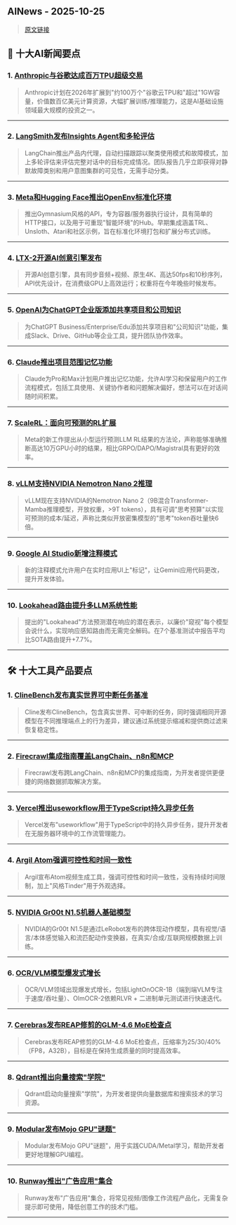 ## AINews - 2025-10-25

> [原文链接](https://news.smol.ai/issues/25-10-23-not-much/)

## 📰 十大AI新闻要点

### 1. [Anthropic与谷歌达成百万TPU超级交易](https://twitter.com/AnthropicAI/status/1981460118354219180)
> Anthropic计划在2026年扩展到"约100万个"谷歌云TPU和"超过"1GW容量，价值数百亿美元计算资源，大幅扩展训练/推理能力，这是AI基础设施领域最大规模的投资之一。

---

### 2. [LangSmith发布Insights Agent和多轮评估](https://twitter.com/LangChainAI/status/1981390300502487370)
> LangChain推出产品内代理，自动扫描跟踪以聚类使用模式和故障模式，加上多轮评估来评估完整对话中的目标完成情况。团队报告几乎立即获得对静默故障类别和用户意图集群的可见性，无需手动分类。

---

### 3. [Meta和Hugging Face推出OpenEnv标准化环境](https://twitter.com/_lewtun/status/1981380372748521929)
> 推出Gymnasium风格的API，专为容器/服务器执行设计，具有简单的HTTP接口，以及用于可重现"智能环境"的Hub。早期集成涵盖TRL、Unsloth、Atari和社区示例，旨在标准化环境打包和扩展分布式训练。

---

### 4. [LTX-2开源AI创意引擎发布](https://twitter.com/ltx_model/status/1981346235194683497)
> 开源AI创意引擎，具有同步音频+视频、原生4K、高达50fps和10秒序列，API优先设计，在消费级GPU上高效运行；权重将在今年晚些时候发布。

---

### 5. [OpenAI为ChatGPT企业版添加共享项目和公司知识](https://twitter.com/OpenAI/status/1981432799212249119)
> 为ChatGPT Business/Enterprise/Edu添加共享项目和"公司知识"功能，集成Slack、Drive、GitHub等企业工具，提升团队协作效率。

---

### 6. [Claude推出项目范围记忆功能](https://twitter.com/mikeyk/status/1981415275695394852)
> Claude为Pro和Max计划用户推出记忆功能，允许AI学习和保留用户的工作流程模式，包括工具使用、关键协作者和问题解决偏好，想法可以在对话间随时间积累。

---

### 7. [ScaleRL：面向可预测的RL扩展](https://twitter.com/TheTuringPost/status/1981487666714800356)
> Meta的新工作提出从小型运行预测LLM RL结果的方法论，声称能够准确推断高达10万GPU小时的结果，相比GRPO/DAPO/Magistral具有更好的效率。

---

### 8. [vLLM支持NVIDIA Nemotron Nano 2推理](https://twitter.com/vllm_project/status/1981553870599049286)
> vLLM现在支持NVIDIA的Nemotron Nano 2（9B混合Transformer-Mamba推理模型，开放权重，>9T tokens），具有可调"思考预算"以实现可预测的成本/延迟，声称比类似开放密集模型的"思考"token吞吐量快6倍。

---

### 9. [Google AI Studio新增注释模式](https://twitter.com/GoogleAIStudio/status/1981375306423554490)
> 新的注释模式允许用户在实时应用UI上"标记"，让Gemini应用代码更改，提升开发体验。

---

### 10. [Lookahead路由提升多LLM系统性能](https://twitter.com/omarsar0/status/1981360482813710384)
> 提出的"Lookahead"方法预测潜在响应的潜在表示，以廉价"窥视"每个模型会说什么，实现响应感知路由而无需完全解码。在7个基准测试中报告平均比SOTA路由提升+7.7%。

---

## 🛠️ 十大工具产品要点

### 1. [ClineBench发布真实世界可中断任务基准](https://twitter.com/cline/status/1981370535176286355)
> Cline发布ClineBench，包含真实世界、可中断的任务，同时强调相同开源模型在不同推理端点上的行为差异，建议通过系统提示缩减和提供商过滤来恢复稳定性。

---

### 2. [Firecrawl集成指南覆盖LangChain、n8n和MCP](https://twitter.com/firecrawl_dev/status/1981390679462072766)
> Firecrawl发布跨LangChain、n8n和MCP的集成指南，为开发者提供更便捷的网络数据抓取解决方案。

---

### 3. [Vercel推出useworkflow用于TypeScript持久异步任务](https://twitter.com/cramforce/status/1981399119559348290)
> Vercel发布"useworkflow"用于TypeScript中的持久异步任务，提升开发者在无服务器环境中的工作流管理能力。

---

### 4. [Argil Atom强调可控性和时间一致性](https://twitter.com/BrivaelLp/status/1981343140196778270)
> Argil宣布Atom视频生成工具，强调可控性和时间一致性，没有持续时间限制，加上"风格Tinder"用于外观选择。

---

### 5. [NVIDIA Gr00t N1.5机器人基础模型](https://twitter.com/LeRobotHF/status/1981334159801929947)
> NVIDIA的Gr00t N1.5是通过LeRobot发布的跨体现动作模型，具有视觉/语言/本体感觉输入和流匹配动作变换器，在真实/合成/互联网规模数据上训练。

---

### 6. [OCR/VLM模型爆发式增长](https://twitter.com/mervenoyann/status/1981396054634615280)
> OCR/VLM领域出现爆发式增长，包括LightOnOCR-1B（端到端VLM专注于速度/吞吐量）、OlmOCR-2依赖RLVR + 二进制单元测试进行快速迭代。

---

### 7. [Cerebras发布REAP修剪的GLM-4.6 MoE检查点](https://twitter.com/vithursant19/status/1981476324045967785)
> Cerebras发布REAP修剪的GLM-4.6 MoE检查点，压缩率为25/30/40%（FP8，A32B），目标是在保持生成质量的同时提高效率。

---

### 8. [Qdrant推出向量搜索"学院"](https://twitter.com/qdrant_engine/status/1981319267749679599)
> Qdrant启动向量搜索"学院"，为开发者提供向量数据库和搜索技术的学习资源。

---

### 9. [Modular发布Mojo GPU"谜题"](https://twitter.com/Modular/status/1981455872137318556)
> Modular发布Mojo GPU"谜题"，用于实践CUDA/Metal学习，帮助开发者更好地理解GPU编程。

---

### 10. [Runway推出"广告应用"集合](https://twitter.com/runwayml/status/1981380360249159783)
> Runway发布"广告应用"集合，将常见视频/图像工作流程产品化，无需复杂提示即可使用，降低创意工作的技术门槛。

---